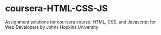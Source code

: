 # coursera-HTML-CSS-JS
Assignment solutions for coursera course: HTML, CSS, and Javascript for Web Developers by Johns Hopkins University


